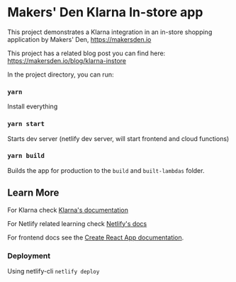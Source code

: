 # Makers' Den Klarna In-store app

This project demonstrates a Klarna integration in an in-store shopping application by Makers' Den, https://makersden.io

This project has a related blog post you can find here:
https://makersden.io/blog/klarna-instore

In the project directory, you can run:

### `yarn`

Install everything

### `yarn start`

Starts dev server (netlify dev server, will start frontend and cloud functions)

### `yarn build`

Builds the app for production to the `build` and `built-lambdas` folder.<br>

## Learn More

For Klarna check [Klarna's documentation](https://developers.klarna.com/)

For Netlify related learning check [Netlify's docs](https://www.netlify.com/docs/)

For frontend docs see the [Create React App documentation](https://facebook.github.io/create-react-app/docs/getting-started).

### Deployment

Using netlify-cli
`netlify deploy`

